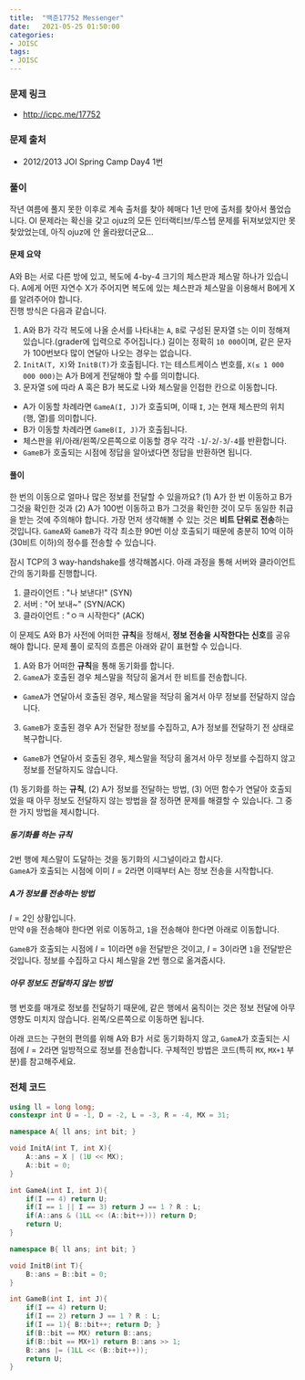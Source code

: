 ```yaml
---
title:  "백준17752 Messenger"
date:   2021-05-25 01:50:00
categories:
- JOISC
tags:
- JOISC
---
```


### 문제 링크
* http://icpc.me/17752

### 문제 출처
* 2012/2013 JOI Spring Camp Day4 1번

### 풀이
작년 여름에 풀지 못한 이후로 계속 출처를 찾아 헤매다 1년 만에 출처를 찾아서 풀었습니다. OI 문제라는 확신을 갖고 ojuz의 모든 인터랙티브/투스텝 문제를 뒤져보았지만 못 찾았었는데, 아직 ojuz에 안 올라왔더군요...

#### 문제 요약
A와 B는 서로 다른 방에 있고, 복도에 4-by-4 크기의 체스판과 체스말 하나가 있습니다. A에게 어떤 자연수 X가 주어지면 복도에 있는 체스판과 체스말을 이용해서 B에게 X를 알려주어야 합니다.<br>
진행 방식은 다음과 같습니다.

1. A와 B가 각각 복도에 나올 순서를 나타내는 `A`, `B`로 구성된 문자열 `S`는 이미 정해져 있습니다.(grader에 입력으로 주어집니다.) 길이는 정확히 `10 000`이며, 같은 문자가 100번보다 많이 연달아 나오는 경우는 없습니다.
2. `InitA(T, X)`와 `InitB(T)`가 호출됩니다. `T`는 테스트케이스 번호를, `X(≤ 1 000 000 000)`는 A가 B에게 전달해야 할 수를 의미합니다.
3. 문자열 `S`에 따라 A 혹은 B가 복도로 나와 체스말을 인접한 칸으로 이동합니다.
  * A가 이동할 차례라면 `GameA(I, J)`가 호출되며, 이때 `I`, `J`는 현재 체스판의 위치(행, 열)를 의미합니다.
  * B가 이동할 차례라면 `GameB(I, J)`가 호출됩니다.
  * 체스판을 위/아래/왼쪽/오른쪽으로 이동할 경우 각각 `-1`/`-2`/`-3`/`-4`를 반환합니다.
  * `GameB`가 호출되는 시점에 정답을 알아냈다면 정답을 반환하면 됩니다.

#### 풀이
한 번의 이동으로 얼마나 많은 정보를 전달할 수 있을까요? (1) A가 한 번 이동하고 B가 그것을 확인한 것과 (2) A가 100번 이동하고 B가 그것을 확인한 것이 모두 동일한 취급을 받는 것에 주의해야 합니다. 가장 먼저 생각해볼 수 있는 것은 **비트 단위로 전송**하는 것입니다. `GameA`와 `GameB`가 각각 최소한 90번 이상 호출되기 때문에 충분히 10억 이하(30비트 이하)의 정수를 전송할 수 있습니다.

잠시 TCP의 3 way-handshake를 생각해봅시다. 아래 과정을 통해 서버와 클라이언트 간의 동기화를 진행합니다.
1. 클라이언트 : "나 보낸다!" (SYN)
2. 서버 : "어 보내~" (SYN/ACK)
3. 클라이언트 : "ㅇㅋ 시작한다" (ACK)

이 문제도 A와 B가 사전에 어떠한 **규칙**을 정해서, **정보 전송을 시작한다는 신호**를 공유해야 합니다. 문제 풀이 로직의 흐름은 아래와 같이 표현할 수 있습니다.

1. A와 B가 어떠한 **규칙**을 통해 동기화를 합니다.
2. `GameA`가 호출된 경우 체스말을 적당히 옮겨서 한 비트를 전송합니다.
  * `GameA`가 연달아서 호출된 경우, 체스말을 적당히 옮겨서 아무 정보를 전달하지 않습니다.
3. `GameB`가 호출된 경우 A가 전달한 정보를 수집하고, A가 정보를 전달하기 전 상태로 복구합니다.
  * `GameB`가 연달아서 호출된 경우, 체스말을 적당히 옮겨서 아무 정보를 수집하지 않고 정보를 전달하지도 않습니다.

(1) 동기화를 하는 **규칙**, (2) A가 정보를 전달하는 방법, (3) 어떤 함수가 연달아 호출되었을 때 아무 정보도 전달하지 않는 방법을 잘 정하면 문제를 해결할 수 있습니다. 그 중 한 가지 방법을 제시합니다.

##### 동기화를 하는 규칙
2번 행에 체스말이 도달하는 것을 동기화의 시그널이라고 합시다.<br>
`GameA`가 호출되는 시점에 이미 $I = 2$라면 이때부터 A는 정보 전송을 시작합니다.

##### A가 정보를 전송하는 방법
$I = 2$인 상황입니다.<br>
만약 `0`을 전송해야 한다면 위로 이동하고, `1`을 전송해야 한다면 아래로 이동합니다.

`GameB`가 호출되는 시점에 $I = 1$이라면 `0`을 전달받은 것이고, $I = 3$이라면 `1`을 전달받은 것입니다. 정보를 수집하고 다시 체스말을 2번 행으로 옮겨줍시다.

##### 아무 정보도 전달하지 않는 방법
행 번호를 매개로 정보를 전달하기 때문에, 같은 행에서 움직이는 것은 정보 전달에 아무 영향도 미치지 않습니다. 왼쪽/오른쪽으로 이동하면 됩니다.

아래 코드는 구현의 편의를 위해 A와 B가 서로 동기화하지 않고, `GameA`가 호출되는 시점에 $I = 2$라면 일방적으로 정보를 전송합니다. 구체적인 방법은 코드(특히 `MX`, `MX+1` 부분)를 참고해주세요.

### 전체 코드
```cpp
using ll = long long;
constexpr int U = -1, D = -2, L = -3, R = -4, MX = 31;

namespace A{ ll ans; int bit; }

void InitA(int T, int X){
    A::ans = X | (1U << MX);
    A::bit = 0;
}

int GameA(int I, int J){
    if(I == 4) return U;
    if(I == 1 || I == 3) return J == 1 ? R : L;
    if(A::ans & (1LL << (A::bit++))) return D;
    return U;
}

namespace B{ ll ans; int bit; }

void InitB(int T){
    B::ans = B::bit = 0;
}

int GameB(int I, int J){
    if(I == 4) return U;
    if(I == 2) return J == 1 ? R : L;
    if(I == 1){ B::bit++; return D; }
    if(B::bit == MX) return B::ans;
    if(B::bit == MX+1) return B::ans >> 1;
    B::ans |= (1LL << (B::bit++));
    return U;
}
```
